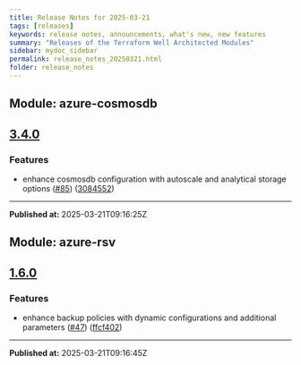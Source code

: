 ```yaml
---
title: Release Notes for 2025-03-21
tags: [releases]
keywords: release notes, announcements, what's new, new features
summary: "Releases of the Terraform Well Architected Modules"
sidebar: mydoc_sidebar
permalink: release_notes_20250321.html
folder: release_notes
---
```


## Module: azure-cosmosdb
## [3.4.0](https://github.com/CloudNationHQ/terraform-azure-cosmosdb/releases/tag/v3.4.0)


### Features

* enhance cosmosdb configuration with autoscale and analytical storage options ([#85](https://github.com/CloudNationHQ/terraform-azure-cosmosdb/issues/85)) ([3084552](https://github.com/CloudNationHQ/terraform-azure-cosmosdb/commit/3084552e3f2e075c713b0fbb29432621279a9c43))

---

**Published at:** 2025-03-21T09:16:25Z

## Module: azure-rsv
## [1.6.0](https://github.com/CloudNationHQ/terraform-azure-rsv/releases/tag/v1.6.0)


### Features

* enhance backup policies with dynamic configurations and additional parameters ([#47](https://github.com/CloudNationHQ/terraform-azure-rsv/issues/47)) ([ffcf402](https://github.com/CloudNationHQ/terraform-azure-rsv/commit/ffcf40292b4ab53f8411f5fd41b63612d70549e1))

---

**Published at:** 2025-03-21T09:16:45Z

